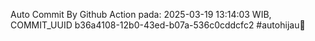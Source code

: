 Auto Commit By Github Action pada: 2025-03-19 13:14:03 WIB, COMMIT_UUID b36a4108-12b0-43ed-b07a-536c0cddcfc2 #autohijau🗿
